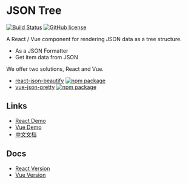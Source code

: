 # JSON Tree

[![Build Status](https://travis-ci.org/leezng/vue-json-pretty.svg?branch=master)](https://travis-ci.org/leezng/vue-json-pretty)
[![GitHub license](https://img.shields.io/badge/license-MIT-blue.svg)](https://github.com/leezng/vue-json-pretty/blob/master/LICENSE)

A React / Vue component for rendering JSON data as a tree structure.

- As a JSON Formatter
- Get item data from JSON

We offer two solutions, React and Vue.

- [react-json-beautify](./vue) [![npm package](https://img.shields.io/npm/v/react-json-beautify.svg)](https://www.npmjs.org/package/react-json-beautify)
- [vue-json-pretty](./vue) [![npm package](https://img.shields.io/npm/v/vue-json-pretty.svg)](https://www.npmjs.org/package/vue-json-pretty)

## Links

- [React Demo](https://leezng.github.io/json-pretty/react)
- [Vue Demo](https://leezng.github.io/json-pretty/vue)
- [中文文档](./README.zh-CN.md)

## Docs
- [React Version](./react/README.md)
- [Vue Version](./vue/README.md)
